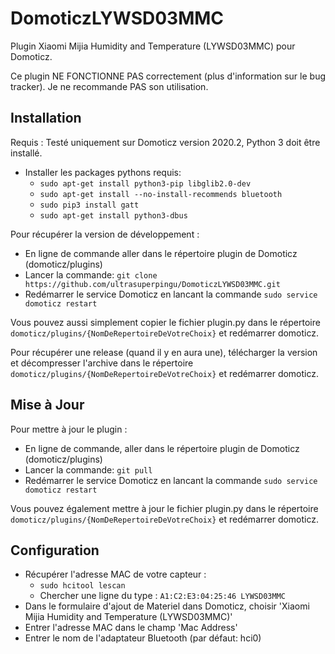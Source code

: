 # DomoticzLYWSD03MMC
Plugin Xiaomi Mijia Humidity and Temperature (LYWSD03MMC) pour Domoticz.

Ce plugin NE FONCTIONNE PAS correctement (plus d'information sur le bug tracker). Je ne recommande PAS son utilisation.

## Installation
Requis : Testé uniquement sur Domoticz version 2020.2, Python 3 doit être installé.
* Installer les packages pythons requis:
   - ```sudo apt-get install python3-pip libglib2.0-dev```
   - ```sudo apt-get install --no-install-recommends bluetooth```
   - ```sudo pip3 install gatt```
   - ```sudo apt-get install python3-dbus```
 
Pour récupérer la version de développement :
* En ligne de commande aller dans le répertoire plugin de Domoticz (domoticz/plugins)
* Lancer la commande: ```git clone https://github.com/ultrasuperpingu/DomoticzLYWSD03MMC.git```
* Redémarrer le service Domoticz en lancant la commande ```sudo service domoticz restart```

Vous pouvez aussi simplement copier le fichier plugin.py dans le répertoire ```domoticz/plugins/{NomDeRepertoireDeVotreChoix}``` et redémarrer domoticz.

Pour récupérer une release (quand il y en aura une), télécharger la version et décompresser l'archive dans le répertoire ```domoticz/plugins/{NomDeRepertoireDeVotreChoix}``` et redémarrer domoticz.

## Mise à Jour

Pour mettre à jour le plugin :

* En ligne de commande, aller dans le répertoire plugin de Domoticz (domoticz/plugins)
* Lancer la commande: ```git pull```
* Redémarrer le service Domoticz en lancant la commande ```sudo service domoticz restart```

Vous pouvez également mettre à jour le fichier plugin.py dans le répertoire ```domoticz/plugins/{NomDeRepertoireDeVotreChoix}``` et redémarrer domoticz.

## Configuration
 * Récupérer l'adresse MAC de votre capteur :
   - ```sudo hcitool lescan```
   - Chercher une ligne du type : ```A1:C2:E3:04:25:46 LYWSD03MMC```
 * Dans le formulaire d'ajout de Materiel dans Domoticz, choisir 'Xiaomi Mijia Humidity and Temperature (LYWSD03MMC)'
 * Entrer l'adresse MAC dans le champ 'Mac Address'
 * Entrer le nom de l'adaptateur Bluetooth (par défaut: hci0)
